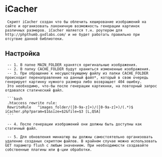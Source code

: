# iCacher

     Скрипт iCacher создан что бы облечить кеширование изображений на сайте и организовать лаконичную возможность генерации картинок различных размеров. iCacher является т.н. роутером для http://phpthumb.gxdlabs.com/ и не будет работать правильно при отсутвие данной библиотеки.

## Настройка

     -- 1. В папке MAIN_FOLDER хранятся оригинальные изображения.
     -- 2. В папку CACHE_FOLDER будут храниться измененные изображения.
     -- 3. При обращение к несуществующему файлу из папки CACHE_FOLDER происходит перенаправление на данный файл*, который в свою очередь генерирует картинку нужного размера либо возвращает 404 ошибку. 
     Это необходимо, что-бы после генерации картикнки, на повторный запрос отдавался статический файл.

     ```bash
     .htaccess rewrite rule:
     RewriteRule   ^images_folder/([0-9a-z]+)/([0-9a-z]+)/(.*)$  iCacher.php?param=$1&size=$2&file=$3 [L,QSA]
     ```

     -- 4. После генерации изображений они должны быть доступны как статичный файл.

     -- 5. Для обновления миниатюр вы должны самостоятельно организовать удаление созданых скриптом файлов. В крайнем случае можно использовать GET параметр flush с любым значением. При необходимости создавайте собственные плагины или ф-ции обработки.
